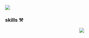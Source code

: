 <a href="https://github.com/devxb/gitanimals">
  <img src="https://render.gitanimals.org/farms/{jungjiukk}"/>
</a>


### skills ⚒️
<div align="center">
	<img src="https://img.shields.io/badge/C++-20232a.svg?style=for-the-badge&logo=c++&logoColor=00599C" />
</div>
